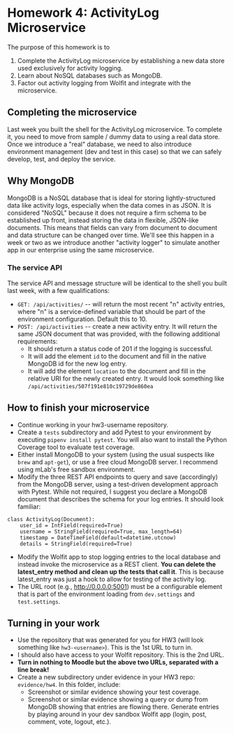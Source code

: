 # Homework 4: ActivityLog Microservice

The purpose of this homework is to

1. Complete the ActivityLog microservice by establishing a new data store used exclusively for activity logging.
2. Learn about NoSQL databases such as MongoDB.
3. Factor out activity logging from Wolfit and integrate with the microservice.

## Completing the microservice

Last week you built the shell for the ActivityLog microservice. To complete it, you need to move from sample / dummy data to using a real data store. Once we introduce a "real" database, we need to also introduce environment management (dev and test in this case) so that we can safely develop, test, and deploy the service.

## Why MongoDB

MongoDB is a NoSQL database that is ideal for storing lightly-structured data like activity logs, especially when the data comes in as JSON. It is considered "NoSQL" because it does not require a firm schema to be established up front, instead storing the data in flexible, JSON-like documents. This means that fields can vary from document to document and data structure can be changed over time. We'll see this happen in a week or two as we introduce another "activity logger" to simulate another app in our enterprise using the same microservice.

### The service API

The service API and message structure will be identical to the shell you built last week, with a few qualifications:

* ```GET: /api/activities/``` -- will return the most recent "n" activity entries, where "n" is a service-defined variable that should be part of the environment configuration. Default this to 10.
* ```POST: /api/activities``` -- create a new activity entry. It will return the same JSON document that was provided, with the following additional requirements:
    * It should return a status code of 201 if the logging is successful.
    * It will add the element ```id``` to the document and fill in the native MongoDB id for the new log entry.
    * It will add the element ```location``` to the document and fill in the relative URI for the newly created entry. It would look something like ```/api/activities/507f191e810c19729de860ea```

## How to finish your microservice

* Continue working in your hw3-username repository.
* Create a ```tests``` subdirectory and add Pytest to your environment by executing ```pipenv install pytest```. You will also want to install the Python Coverage tool to evaluate test coverage.
* Either install MongoDB to your system (using the usual suspects like ```brew``` and ```apt-get```), or use a free cloud MongoDB server. I recommend using mLab's free sandbox environment.
* Modify the three REST API endpoints to query and save (accordingly) from the MongoDB server, using a test-driven development approach with Pytest. While not required, I suggest you declare a MongoDB document that describes the schema for your log entries. It should look familiar:

```
class ActivityLog(Document):
    user_id = IntField(required=True)
    username = StringField(required=True, max_length=64)
    timestamp = DateTimeField(default=datetime.utcnow)
    details = StringField(required=True)
```

* Modify the Wolfit app to stop logging entries to the local database and instead invoke the microservice as a REST client. **You can delete the latest_entry method and clean up the tests that call it**. This is because latest_entry was just a hook to allow for testing of the activity log.
* The URL root (e.g., http://0.0.0.0:5001) must be a configurable element that is part of the environment loading from ```dev.settings``` and ```test.settings```.

## Turning in your work

* Use the repository that was generated for you for HW3 (will look something like ```hw3-<username>```). This is the 1st URL to turn in.
* I should also have access to your Wolfit repository. This is the 2nd URL.
* **Turn in nothing to Moodle but the above two URLs, separated with a line break!**
* Create a new subdirectory under evidence in your HW3 repo: ```evidence/hw4```. In this folder, include:
    * Screenshot or similar evidence showing your test coverage.
    * Screenshot or similar evidence showing a query or dump from MongoDB showing that entries are flowing there. Generate entries by playing around in your dev sandbox Wolfit app (login, post, comment, vote, logout, etc.).